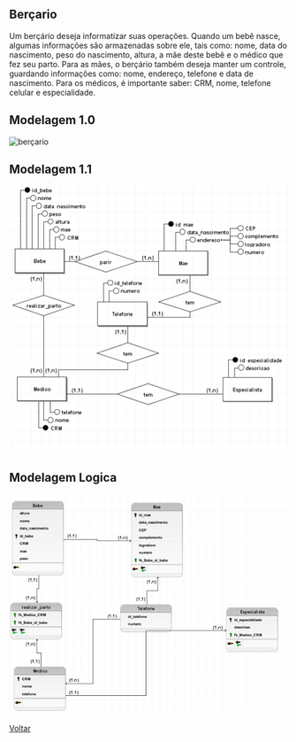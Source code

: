 ## Berçario

Um berçário deseja informatizar suas operações. Quando um bebê
nasce, algumas informações são armazenadas sobre ele, tais como:
nome, data do nascimento, peso do nascimento, altura, a mãe deste
bebê e o médico que fez seu parto. Para as mães, o berçário também
deseja manter um controle, guardando informações como: nome,
endereço, telefone e data de nascimento. Para os médicos, é importante
saber: CRM, nome, telefone celular e especialidade.

## Modelagem 1.0

![berçario](./atividade4.png)

## Modelagem 1.1

![berçario](./berçario1.1.png)

## Modelagem Logica

![berçario](berçarioL.png)

[Voltar](../../README.md)